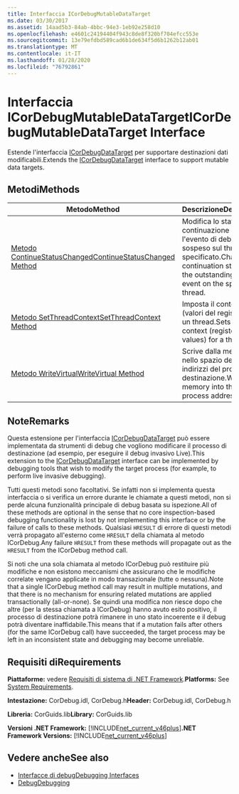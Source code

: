 ```yaml
---
title: Interfaccia ICorDebugMutableDataTarget
ms.date: 03/30/2017
ms.assetid: 14aad5b3-84ab-4bbc-94e3-1eb92e258d10
ms.openlocfilehash: e4601c24194404f943c8de8f320bf704efcc553e
ms.sourcegitcommit: 13e79efdbd589cad6b1de634f5d6b1262b12ab01
ms.translationtype: MT
ms.contentlocale: it-IT
ms.lasthandoff: 01/28/2020
ms.locfileid: "76792861"
---
```

# <a name="icordebugmutabledatatarget-interface"></a><span data-ttu-id="29646-102">Interfaccia ICorDebugMutableDataTarget</span><span class="sxs-lookup"><span data-stu-id="29646-102">ICorDebugMutableDataTarget Interface</span></span>
<span data-ttu-id="29646-103">Estende l'interfaccia [ICorDebugDataTarget](icordebugdatatarget-interface.md) per supportare destinazioni dati modificabili.</span><span class="sxs-lookup"><span data-stu-id="29646-103">Extends the [ICorDebugDataTarget](icordebugdatatarget-interface.md) interface to support mutable data targets.</span></span>  
  
## <a name="methods"></a><span data-ttu-id="29646-104">Metodi</span><span class="sxs-lookup"><span data-stu-id="29646-104">Methods</span></span>  
  
|<span data-ttu-id="29646-105">Metodo</span><span class="sxs-lookup"><span data-stu-id="29646-105">Method</span></span>|<span data-ttu-id="29646-106">Descrizione</span><span class="sxs-lookup"><span data-stu-id="29646-106">Description</span></span>|  
|------------|-----------------|  
|[<span data-ttu-id="29646-107">Metodo ContinueStatusChanged</span><span class="sxs-lookup"><span data-stu-id="29646-107">ContinueStatusChanged Method</span></span>](icordebugmutabledatatarget-continuestatuschanged-method.md)|<span data-ttu-id="29646-108">Modifica lo stato di continuazione per l'evento di debug in sospeso sul thread specificato.</span><span class="sxs-lookup"><span data-stu-id="29646-108">Changes the continuation status for the outstanding debug event on the specified thread.</span></span>|  
|[<span data-ttu-id="29646-109">Metodo SetThreadContext</span><span class="sxs-lookup"><span data-stu-id="29646-109">SetThreadContext Method</span></span>](icordebugmutabledatatarget-setthreadcontext-method.md)|<span data-ttu-id="29646-110">Imposta il contesto (valori del registro) per un thread.</span><span class="sxs-lookup"><span data-stu-id="29646-110">Sets the context (register values) for a thread.</span></span>|  
|[<span data-ttu-id="29646-111">Metodo WriteVirtual</span><span class="sxs-lookup"><span data-stu-id="29646-111">WriteVirtual Method</span></span>](icordebugmutabledatatarget-writevirtual-method.md)|<span data-ttu-id="29646-112">Scrive dalla memoria nello spazio degli indirizzi del processo di destinazione.</span><span class="sxs-lookup"><span data-stu-id="29646-112">Writes memory into the target process address space.</span></span>|  
  
## <a name="remarks"></a><span data-ttu-id="29646-113">Note</span><span class="sxs-lookup"><span data-stu-id="29646-113">Remarks</span></span>  
 <span data-ttu-id="29646-114">Questa estensione per l'interfaccia [ICorDebugDataTarget](icordebugdatatarget-interface.md) può essere implementata da strumenti di debug che vogliono modificare il processo di destinazione (ad esempio, per eseguire il debug invasivo Live).</span><span class="sxs-lookup"><span data-stu-id="29646-114">This extension to the [ICorDebugDataTarget](icordebugdatatarget-interface.md) interface can be implemented by debugging tools that wish to modify the target process (for example, to perform live invasive debugging).</span></span>  
  
 <span data-ttu-id="29646-115">Tutti questi metodi sono facoltativi. Se infatti non si implementa questa interfaccia o si verifica un errore durante le chiamate a questi metodi, non si perde alcuna funzionalità principale di debug basata su ispezione.</span><span class="sxs-lookup"><span data-stu-id="29646-115">All of these methods are optional in the sense that no core inspection-based debugging functionality is lost by not implementing this interface or by the failure of calls to these methods.</span></span>  <span data-ttu-id="29646-116">Qualsiasi `HRESULT` di errore di questi metodi verrà propagato all'esterno come `HRESULT` della chiamata al metodo ICorDebug.</span><span class="sxs-lookup"><span data-stu-id="29646-116">Any failure `HRESULT` from these methods will propagate out as the `HRESULT` from the ICorDebug method call.</span></span>  
  
 <span data-ttu-id="29646-117">Si noti che una sola chiamata al metodo ICorDebug può restituire più modifiche e non esistono meccanismi che assicurano che le modifiche correlate vengano applicate in modo transazionale (tutte o nessuna).</span><span class="sxs-lookup"><span data-stu-id="29646-117">Note that a single ICorDebug method call may result in multiple mutations, and that there is no mechanism for ensuring related mutations are applied transactionally (all-or-none).</span></span>  <span data-ttu-id="29646-118">Se quindi una modifica non riesce dopo che altre (per la stessa chiamata a ICorDebug) hanno avuto esito positivo, il processo di destinazione potrà rimanere in uno stato incoerente e il debug potrà diventare inaffidabile.</span><span class="sxs-lookup"><span data-stu-id="29646-118">This means that if a mutation fails after others (for the same ICorDebug call) have succeeded, the target process may be left in an inconsistent state and debugging may become unreliable.</span></span>  
  
## <a name="requirements"></a><span data-ttu-id="29646-119">Requisiti di</span><span class="sxs-lookup"><span data-stu-id="29646-119">Requirements</span></span>  
 <span data-ttu-id="29646-120">**Piattaforme:** vedere [Requisiti di sistema di .NET Framework](../../../../docs/framework/get-started/system-requirements.md).</span><span class="sxs-lookup"><span data-stu-id="29646-120">**Platforms:** See [System Requirements](../../../../docs/framework/get-started/system-requirements.md).</span></span>  
  
 <span data-ttu-id="29646-121">**Intestazione:** CorDebug.idl, CorDebug.h</span><span class="sxs-lookup"><span data-stu-id="29646-121">**Header:** CorDebug.idl, CorDebug.h</span></span>  
  
 <span data-ttu-id="29646-122">**Libreria:** CorGuids.lib</span><span class="sxs-lookup"><span data-stu-id="29646-122">**Library:** CorGuids.lib</span></span>  
  
 <span data-ttu-id="29646-123">**Versioni .NET Framework:** [!INCLUDE[net_current_v46plus](../../../../includes/net-current-v46plus-md.md)]</span><span class="sxs-lookup"><span data-stu-id="29646-123">**.NET Framework Versions:** [!INCLUDE[net_current_v46plus](../../../../includes/net-current-v46plus-md.md)]</span></span>  
  
## <a name="see-also"></a><span data-ttu-id="29646-124">Vedere anche</span><span class="sxs-lookup"><span data-stu-id="29646-124">See also</span></span>

- [<span data-ttu-id="29646-125">Interfacce di debug</span><span class="sxs-lookup"><span data-stu-id="29646-125">Debugging Interfaces</span></span>](debugging-interfaces.md)
- [<span data-ttu-id="29646-126">Debug</span><span class="sxs-lookup"><span data-stu-id="29646-126">Debugging</span></span>](index.md)
